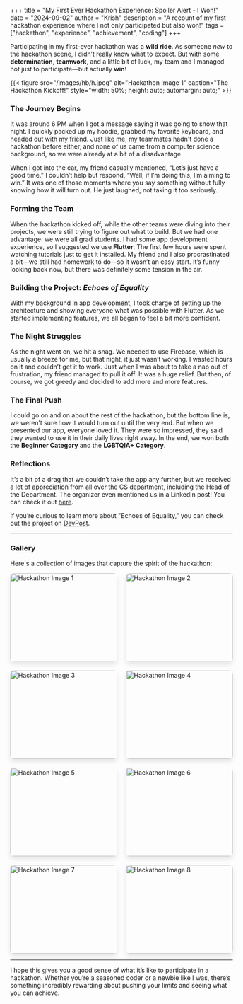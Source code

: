 +++
title = "My First Ever Hackathon Experience: Spoiler Alert - I Won!"
date = "2024-09-02"
author = "Krish"
description = "A recount of my first hackathon experience where I not only participated but also won!"
tags = ["hackathon", "experience", "achievement", "coding"]
+++

Participating in my first-ever hackathon was a **wild ride**.<!--more--> As someone *new* to the hackathon scene, I didn’t really know what to expect. But with some **determination**, **teamwork**, and a little bit of luck, my team and I managed not just to participate—but actually **win**!


{{< figure src="/images/hb/h.jpeg" alt="Hackathon Image 1" caption="The Hackathon Kickoff!" style="width: 50%; height: auto; automargin: auto;" >}}


### The Journey Begins

It was around 6 PM when I got a message saying it was going to snow that night. I quickly packed up my hoodie, grabbed my favorite keyboard, and headed out with my friend. Just like me, my teammates hadn't done a hackathon before either, and none of us came from a computer science background, so we were already at a bit of a disadvantage.

When I got into the car, my friend casually mentioned, “Let’s just have a good time.” I couldn’t help but respond, “Well, if I’m doing this, I’m aiming to win.” It was one of those moments where you say something without fully knowing how it will turn out. He just laughed, not taking it too seriously.

### Forming the Team

When the hackathon kicked off, while the other teams were diving into their projects, we were still trying to figure out what to build. But we had one advantage: we were all grad students. I had some app development experience, so I suggested we use **Flutter**. The first few hours were spent watching tutorials just to get it installed. My friend and I also procrastinated a bit—we still had homework to do—so it wasn’t an easy start. It’s funny looking back now, but there was definitely some tension in the air.

### Building the Project: *Echoes of Equality*

With my background in app development, I took charge of setting up the architecture and showing everyone what was possible with Flutter. As we started implementing features, we all began to feel a bit more confident.

### The Night Struggles

As the night went on, we hit a snag. We needed to use Firebase, which is usually a breeze for me, but that night, it just wasn’t working. I wasted hours on it and couldn’t get it to work. Just when I was about to take a nap out of frustration, my friend managed to pull it off. It was a huge relief. But then, of course, we got greedy and decided to add more and more features.

### The Final Push

I could go on and on about the rest of the hackathon, but the bottom line is, we weren’t sure how it would turn out until the very end. But when we presented our app, everyone loved it. They were so impressed, they said they wanted to use it in their daily lives right away. In the end, we won both the **Beginner Category** and the **LGBTQIA+ Category**.

### Reflections

It’s a bit of a drag that we couldn’t take the app any further, but we received a lot of appreciation from all over the CS department, including the Head of the Department. The organizer even mentioned us in a LinkedIn post! You can check it out [here](https://www.linkedin.com/feed/update/urn:li:activity:7164457607091478529/).

If you’re curious to learn more about "Echoes of Equality," you can check out the project on [DevPost](https://devpost.com/software/echoes-of-equality).

---
### Gallery
Here's a collection of images that capture the spirit of the hackathon:
<div class="grid-gallery">
  <div class="grid-item"><img src="/images/hb/h1.jpeg" alt="Hackathon Image 1" /></div>
  <div class="grid-item"><img src="/images/hb/h2.jpeg" alt="Hackathon Image 2" /></div>
  <div class="grid-item"><img src="/images/hb/h3.jpeg" alt="Hackathon Image 3" /></div>
  <div class="grid-item"><img src="/images/hb/h4.jpeg" alt="Hackathon Image 4" /></div>
  <div class="grid-item"><img src="/images/hb/h5.jpeg" alt="Hackathon Image 5" /></div>
  <div class="grid-item"><img src="/images/hb/h6.jpeg" alt="Hackathon Image 6" /></div>
  <div class="grid-item"><img src="/images/hb/h7.jpeg" alt="Hackathon Image 7" /></div>
  <div class="grid-item"><img src="/images/hb/h8.jpeg" alt="Hackathon Image 8" /></div>
  <!-- <div class="grid-item"><img src="/images/hb/h9.jpeg" alt="Hackathon Image 9" /></div> -->
</div>

<style>
.grid-gallery {
  display: grid;
  grid-template-columns: repeat(auto-fit, minmax(200px, 1fr));
  grid-gap: 20px;
}

.grid-item img {
  width: 100%;
  height: 200px;
  object-fit: cover;
  border-radius: 8px;
  box-shadow: 0px 6px 12px rgba(0, 0, 0, 0.1);
  transition: transform 0.3s ease-in-out;
}

.grid-item img:hover {
  transform: scale(1.1); /* Hover zoom effect */
}
</style>



---

I hope this gives you a good sense of what it’s like to participate in a hackathon. Whether you’re a seasoned coder or a newbie like I was, there’s something incredibly rewarding about pushing your limits and seeing what you can achieve.
